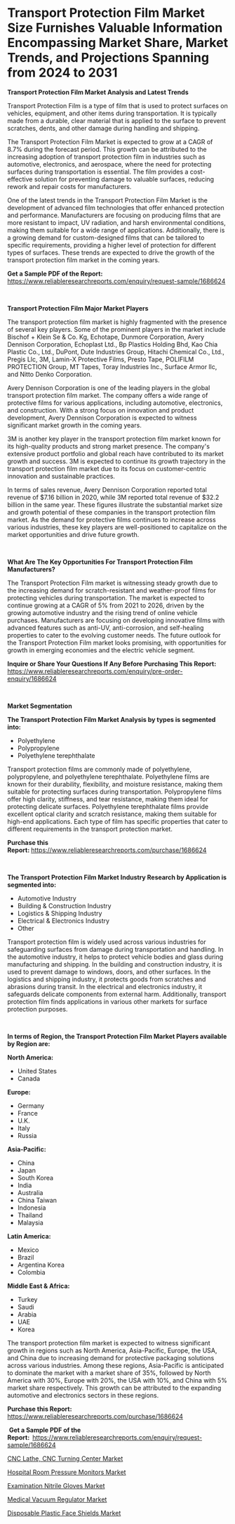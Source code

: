 <p><h1>Transport Protection Film Market Size Furnishes Valuable Information Encompassing Market Share, Market Trends, and Projections Spanning from 2024 to 2031</h1></p><p><strong>Transport Protection Film Market Analysis and Latest Trends</strong></p>
<p><p>Transport Protection Film is a type of film that is used to protect surfaces on vehicles, equipment, and other items during transportation. It is typically made from a durable, clear material that is applied to the surface to prevent scratches, dents, and other damage during handling and shipping.</p><p>The Transport Protection Film Market is expected to grow at a CAGR of 8.7% during the forecast period. This growth can be attributed to the increasing adoption of transport protection film in industries such as automotive, electronics, and aerospace, where the need for protecting surfaces during transportation is essential. The film provides a cost-effective solution for preventing damage to valuable surfaces, reducing rework and repair costs for manufacturers.</p><p>One of the latest trends in the Transport Protection Film Market is the development of advanced film technologies that offer enhanced protection and performance. Manufacturers are focusing on producing films that are more resistant to impact, UV radiation, and harsh environmental conditions, making them suitable for a wide range of applications. Additionally, there is a growing demand for custom-designed films that can be tailored to specific requirements, providing a higher level of protection for different types of surfaces. These trends are expected to drive the growth of the transport protection film market in the coming years.</p></p>
<p><strong>Get a Sample PDF of the Report:&nbsp;</strong> <a href="https://www.reliableresearchreports.com/enquiry/request-sample/1686624">https://www.reliableresearchreports.com/enquiry/request-sample/1686624</a></p>
<p>&nbsp;</p>
<p><strong>Transport Protection Film Major Market Players</strong></p>
<p><p>The transport protection film market is highly fragmented with the presence of several key players. Some of the prominent players in the market include Bischof + Klein Se & Co. Kg, Echotape, Dunmore Corporation, Avery Dennison Corporation, Echoplast Ltd., Bp Plastics Holding Bhd, Kao Chia Plastic Co., Ltd., DuPont, Dute Industries Group, Hitachi Chemical Co., Ltd., Pregis Llc, 3M, Lamin-X Protective Films, Presto Tape, POLIFILM PROTECTION Group, MT Tapes, Toray Industries Inc., Surface Armor llc, and Nitto Denko Corporation.</p><p>Avery Dennison Corporation is one of the leading players in the global transport protection film market. The company offers a wide range of protective films for various applications, including automotive, electronics, and construction. With a strong focus on innovation and product development, Avery Dennison Corporation is expected to witness significant market growth in the coming years.</p><p>3M is another key player in the transport protection film market known for its high-quality products and strong market presence. The company's extensive product portfolio and global reach have contributed to its market growth and success. 3M is expected to continue its growth trajectory in the transport protection film market due to its focus on customer-centric innovation and sustainable practices.</p><p>In terms of sales revenue, Avery Dennison Corporation reported total revenue of $7.16 billion in 2020, while 3M reported total revenue of $32.2 billion in the same year. These figures illustrate the substantial market size and growth potential of these companies in the transport protection film market. As the demand for protective films continues to increase across various industries, these key players are well-positioned to capitalize on the market opportunities and drive future growth.</p></p>
<p>&nbsp;</p>
<p><strong>What Are The Key Opportunities For Transport Protection Film Manufacturers?</strong></p>
<p><p>The Transport Protection Film market is witnessing steady growth due to the increasing demand for scratch-resistant and weather-proof films for protecting vehicles during transportation. The market is expected to continue growing at a CAGR of 5% from 2021 to 2026, driven by the growing automotive industry and the rising trend of online vehicle purchases. Manufacturers are focusing on developing innovative films with advanced features such as anti-UV, anti-corrosion, and self-healing properties to cater to the evolving customer needs. The future outlook for the Transport Protection Film market looks promising, with opportunities for growth in emerging economies and the electric vehicle segment.</p></p>
<p><strong>Inquire or Share Your Questions If Any Before Purchasing This Report:</strong> <a href="https://www.reliableresearchreports.com/enquiry/pre-order-enquiry/1686624">https://www.reliableresearchreports.com/enquiry/pre-order-enquiry/1686624</a></p>
<p>&nbsp;</p>
<p><strong>Market Segmentation</strong></p>
<p><strong>The Transport Protection Film Market Analysis by types is segmented into:</strong></p>
<p><ul><li>Polyethylene</li><li>Polypropylene</li><li>Polyethylene terephthalate</li></ul></p>
<p><p>Transport protection films are commonly made of polyethylene, polypropylene, and polyethylene terephthalate. Polyethylene films are known for their durability, flexibility, and moisture resistance, making them suitable for protecting surfaces during transportation. Polypropylene films offer high clarity, stiffness, and tear resistance, making them ideal for protecting delicate surfaces. Polyethylene terephthalate films provide excellent optical clarity and scratch resistance, making them suitable for high-end applications. Each type of film has specific properties that cater to different requirements in the transport protection market.</p></p>
<p><strong>Purchase this Report:&nbsp;</strong><a href="https://www.reliableresearchreports.com/purchase/1686624">https://www.reliableresearchreports.com/purchase/1686624</a></p>
<p>&nbsp;</p>
<p><strong>The Transport Protection Film Market Industry Research by Application is segmented into:</strong></p>
<p><ul><li>Automotive Industry</li><li>Building & Construction Industry</li><li>Logistics & Shipping Industry</li><li>Electrical & Electronics Industry</li><li>Other</li></ul></p>
<p><p>Transport protection film is widely used across various industries for safeguarding surfaces from damage during transportation and handling. In the automotive industry, it helps to protect vehicle bodies and glass during manufacturing and shipping. In the building and construction industry, it is used to prevent damage to windows, doors, and other surfaces. In the logistics and shipping industry, it protects goods from scratches and abrasions during transit. In the electrical and electronics industry, it safeguards delicate components from external harm. Additionally, transport protection film finds applications in various other markets for surface protection purposes.</p></p>
<p>&nbsp;</p>
<p><strong>In terms of Region, the Transport Protection Film Market Players available by Region are:</strong></p>
<p>
    <p> <strong> North America: </strong>
        <ul>
            <li>United States</li>
            <li>Canada</li>
        </ul>
        </p> 
    <p> <strong> Europe: </strong>
        <ul>
            <li>Germany</li>
            <li>France</li>
            <li>U.K.</li>
            <li>Italy</li>
            <li>Russia</li>
        </ul>
        </p> 
    <p> <strong> Asia-Pacific: </strong>
        <ul>
            <li>China</li>
            <li>Japan</li>
            <li>South Korea</li>
            <li>India</li>
            <li>Australia</li>
            <li>China Taiwan</li>
            <li>Indonesia</li>
            <li>Thailand</li>
            <li>Malaysia</li>
        </ul>
        </p> 
    <p> <strong> Latin America: </strong>
        <ul>
            <li>Mexico</li>
            <li>Brazil</li>
            <li>Argentina Korea</li>
            <li>Colombia</li>
        </ul>
        </p> 
    <p> <strong> Middle East & Africa: </strong>
        <ul>
            <li>Turkey</li>
            <li>Saudi</li>
            <li>Arabia</li>
            <li>UAE</li>
            <li>Korea</li>
        </ul>
    </p>
    </p>
<p><p>The transport protection film market is expected to witness significant growth in regions such as North America, Asia-Pacific, Europe, the USA, and China due to increasing demand for protective packaging solutions across various industries. Among these regions, Asia-Pacific is anticipated to dominate the market with a market share of 35%, followed by North America with 30%, Europe with 20%, the USA with 10%, and China with 5% market share respectively. This growth can be attributed to the expanding automotive and electronics sectors in these regions.</p></p>
<p><strong>Purchase this Report: </strong><a href="https://www.reliableresearchreports.com/purchase/1686624">https://www.reliableresearchreports.com/purchase/1686624</a></p>
<p>&nbsp;<strong>Get a Sample PDF of the Report:&nbsp;&nbsp;</strong><a href="https://www.reliableresearchreports.com/enquiry/request-sample/1686624">https://www.reliableresearchreports.com/enquiry/request-sample/1686624</a></p>
<p><strong></strong></p>
<p><p><a href="https://github.com/dx0328/Market-Research-Report-List-1/blob/main/cnc-lathe-cnc-turning-center-market.md">CNC Lathe, CNC Turning Center Market</a></p><p><a href="https://medium.com/@jerryobrien756/decoding-hospital-room-pressure-monitors-market-metrics-market-share-trends-and-growth-patterns-01ca4c124e6a">Hospital Room Pressure Monitors Market</a></p><p><a href="https://medium.com/@jerryobrien756/decoding-examination-nitrile-gloves-market-metrics-market-share-trends-and-growth-patterns-b388b4b3cfc0">Examination Nitrile Gloves Market</a></p><p><a href="https://medium.com/@jerryobrien756/medical-vacuum-regulator-market-comprehensive-assessment-by-type-application-and-geography-bcd81747aac7">Medical Vacuum Regulator Market</a></p><p><a href="https://medium.com/@jerryobrien756/disposable-plastic-face-shields-market-trends-and-market-analysis-forecasted-for-period-2024-2031-04d9aca4ebee">Disposable Plastic Face Shields Market</a></p></p>